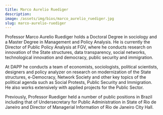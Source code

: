 ```yaml
---
title: Marco Aurelio Ruediger
description:
image: /assets/img/bios/marco_aurelio_ruediger.jpg
slug: marco-aurelio-ruediger
---
```

Professor Marco Aurelio Ruediger holds a Doctoral Degree in sociology and a Master Degree in Management and Policy Analysis. He is currently the Director of Public Policy Analysis at FGV, where he conducts research on innovation of the State structures, data transparency, social networks, technological innovation and democracy, public security and immigration.

At DAPP he conducts a team of economists, sociologists, political scientists, designers and policy analyzer on research on modernization of the State structures, e-Democracy, Network Society and other key topics of the political agenda such as Social Protests, Public Security and Immigration. He also works extensively with applied projects for the Public Sector.

Previously, Professor Ruediger held a number of public positions in Brazil including that of Undersecretary for Public Administration in State of Rio de Janeiro and Director of Managerial Information of Rio de Janeiro City Hall.
